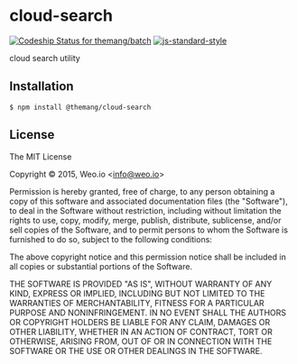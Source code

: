 
# cloud-search

[ ![Codeship Status for themang/batch](https://img.shields.io/codeship/64a98540-328a-0133-f439-122db8266997/master.svg)](https://codeship.com/projects/99946)  [![js-standard-style](https://img.shields.io/badge/code%20style-standard-brightgreen.svg?style=flat)](https://github.com/feross/standard)

cloud search utility

## Installation

    $ npm install @themang/cloud-search

## License

The MIT License

Copyright &copy; 2015, Weo.io &lt;info@weo.io&gt;

Permission is hereby granted, free of charge, to any person obtaining a copy of this software and associated documentation files (the "Software"), to deal in the Software without restriction, including without limitation the rights to use, copy, modify, merge, publish, distribute, sublicense, and/or sell copies of the Software, and to permit persons to whom the Software is furnished to do so, subject to the following conditions:

The above copyright notice and this permission notice shall be included in all copies or substantial portions of the Software.

THE SOFTWARE IS PROVIDED "AS IS", WITHOUT WARRANTY OF ANY KIND, EXPRESS OR IMPLIED, INCLUDING BUT NOT LIMITED TO THE WARRANTIES OF MERCHANTABILITY, FITNESS FOR A PARTICULAR PURPOSE AND NONINFRINGEMENT. IN NO EVENT SHALL THE AUTHORS OR COPYRIGHT HOLDERS BE LIABLE FOR ANY CLAIM, DAMAGES OR OTHER LIABILITY, WHETHER IN AN ACTION OF CONTRACT, TORT OR OTHERWISE, ARISING FROM, OUT OF OR IN CONNECTION WITH THE SOFTWARE OR THE USE OR OTHER DEALINGS IN THE SOFTWARE.
